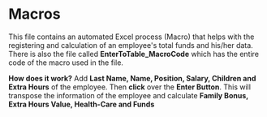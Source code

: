 # Macros

This file contains an automated Excel process (Macro) that helps with the registering and calculation of an employee's total funds and his/her data. There is also the file called **EnterToTable_MacroCode** which has the entire code of the macro used in the file. 

**How does it work?**
Add **Last Name, Name, Position, Salary, Children and Extra Hours** of the employee. Then **click** over the **Enter Button**. This will transpose the information of the employee and calculate **Family Bonus, Extra Hours Value, Health-Care and Funds**
